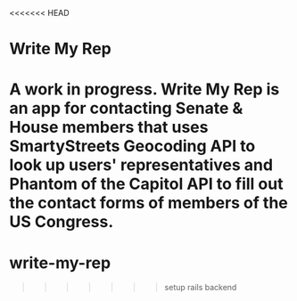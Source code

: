 <<<<<<< HEAD
# Write My Rep

A work in progress. Write My Rep is an app for contacting Senate & House members that uses SmartyStreets Geocoding API to look up users' representatives and Phantom of the Capitol API to fill out the contact forms of members of the US Congress.
=======
# write-my-rep
>>>>>>> setup rails backend
